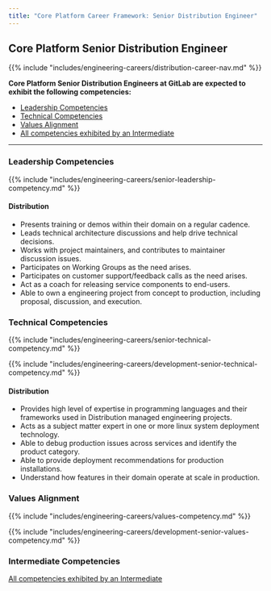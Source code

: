 ```yaml
---
title: "Core Platform Career Framework: Senior Distribution Engineer"
---
```


## Core Platform Senior Distribution Engineer

{{% include "includes/engineering-careers/distribution-career-nav.md" %}}

**Core Platform Senior Distribution Engineers at GitLab are expected to exhibit the following competencies:**

- [Leadership Competencies](#leadership-competencies)
- [Technical Competencies](#technical-competencies)
- [Values Alignment](#values-alignment)
- [All competencies exhibited by an Intermediate](/handbook/engineering/careers/matrix/infrastructure/core-platform/distribution/intermediate/)

---

### Leadership Competencies

{{% include "includes/engineering-careers/senior-leadership-competency.md" %}}

#### Distribution

- Presents training or demos within their domain on a regular cadence.
- Leads technical architecture discussions and help drive technical decisions.
- Works with project maintainers, and contributes to maintainer discussion issues.
- Participates on Working Groups as the need arises.
- Participates on customer support/feedback calls as the need arises.
- Act as a coach for releasing service components to end-users.
- Able to own a engineering project from concept to production, including proposal, discussion, and execution.

### Technical Competencies

{{% include "includes/engineering-careers/senior-technical-competency.md" %}}

{{% include "includes/engineering-careers/development-senior-technical-competency.md" %}}

#### Distribution

- Provides high level of expertise in programming languages and their frameworks used in Distribution managed engineering projects.
- Acts as a subject matter expert in one or more linux system deployment technology.
- Able to debug production issues across services and identify the product category.
- Able to provide deployment recommendations for production installations.
- Understand how features in their domain operate at scale in production.

### Values Alignment

{{% include "includes/engineering-careers/values-competency.md" %}}

{{% include "includes/engineering-careers/development-senior-values-competency.md" %}}

### Intermediate Competencies

[All competencies exhibited by an Intermediate](/handbook/engineering/careers/matrix/infrastructure/core-platform/distribution/intermediate)
